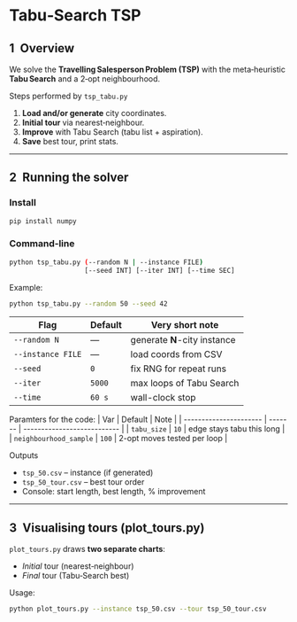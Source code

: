 
# Tabu‑Search TSP 
## 1 Overview
We solve the **Travelling Salesperson Problem (TSP)** with the meta‑heuristic  
**Tabu Search** and a 2‑opt neighbourhood.

Steps performed by `tsp_tabu.py`  
1. **Load and/or generate** city coordinates.  
2. **Initial tour** via nearest‑neighbour.  
3. **Improve** with Tabu Search (tabu list + aspiration). 
4. **Save** best tour, print stats.

---
## 2 Running the solver

### Install
```bash
pip install numpy
```

### Command‑line
```bash
python tsp_tabu.py (--random N | --instance FILE)
                   [--seed INT] [--iter INT] [--time SEC]
```

Example:
```bash
python tsp_tabu.py --random 50 --seed 42
```
| Flag              | Default | Very short note              |
| ----------------- | ------- | ---------------------------- |
| `--random N`      | —       | generate **N**-city instance |
| `--instance FILE` | —       | load coords from CSV         |
| `--seed`          | `0`     | fix RNG for repeat runs      |
| `--iter`          | `5000`  | max loops of Tabu Search     |
| `--time`          | `60 s`  | wall-clock stop              |


Paramters for the code:
| Var                    | Default | Note                        |
| ---------------------- | ------- | --------------------------- |
| `tabu_size`            | `10`    | edge stays tabu this long   |
| `neighbourhood_sample` | `100`   | 2-opt moves tested per loop |


Outputs  
* `tsp_50.csv` – instance (if generated)  
* `tsp_50_tour.csv` – best tour order  
* Console: start length, best length, % improvement

---

## 3 Visualising tours (plot_tours.py)

`plot_tours.py` draws **two separate charts**:

* *Initial* tour (nearest‑neighbour)  
* *Final* tour (Tabu‑Search best)

Usage:
```bash
python plot_tours.py --instance tsp_50.csv --tour tsp_50_tour.csv
```
